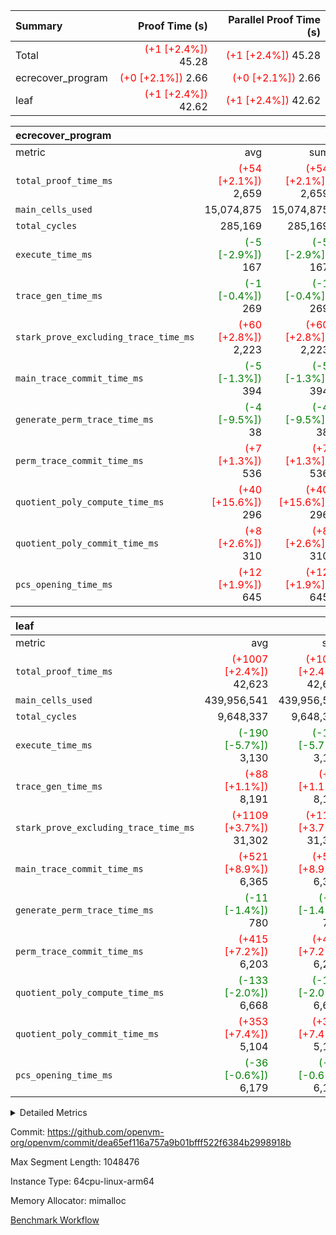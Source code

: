 | Summary | Proof Time (s) | Parallel Proof Time (s) |
|:---|---:|---:|
| Total | <span style='color: red'>(+1 [+2.4%])</span> 45.28 | <span style='color: red'>(+1 [+2.4%])</span> 45.28 |
| ecrecover_program | <span style='color: red'>(+0 [+2.1%])</span> 2.66 | <span style='color: red'>(+0 [+2.1%])</span> 2.66 |
| leaf | <span style='color: red'>(+1 [+2.4%])</span> 42.62 | <span style='color: red'>(+1 [+2.4%])</span> 42.62 |


| ecrecover_program |||||
|:---|---:|---:|---:|---:|
|metric|avg|sum|max|min|
| `total_proof_time_ms ` | <span style='color: red'>(+54 [+2.1%])</span> 2,659 | <span style='color: red'>(+54 [+2.1%])</span> 2,659 | <span style='color: red'>(+54 [+2.1%])</span> 2,659 | <span style='color: red'>(+54 [+2.1%])</span> 2,659 |
| `main_cells_used     ` |  15,074,875 |  15,074,875 |  15,074,875 |  15,074,875 |
| `total_cycles        ` |  285,169 |  285,169 |  285,169 |  285,169 |
| `execute_time_ms     ` | <span style='color: green'>(-5 [-2.9%])</span> 167 | <span style='color: green'>(-5 [-2.9%])</span> 167 | <span style='color: green'>(-5 [-2.9%])</span> 167 | <span style='color: green'>(-5 [-2.9%])</span> 167 |
| `trace_gen_time_ms   ` | <span style='color: green'>(-1 [-0.4%])</span> 269 | <span style='color: green'>(-1 [-0.4%])</span> 269 | <span style='color: green'>(-1 [-0.4%])</span> 269 | <span style='color: green'>(-1 [-0.4%])</span> 269 |
| `stark_prove_excluding_trace_time_ms` | <span style='color: red'>(+60 [+2.8%])</span> 2,223 | <span style='color: red'>(+60 [+2.8%])</span> 2,223 | <span style='color: red'>(+60 [+2.8%])</span> 2,223 | <span style='color: red'>(+60 [+2.8%])</span> 2,223 |
| `main_trace_commit_time_ms` | <span style='color: green'>(-5 [-1.3%])</span> 394 | <span style='color: green'>(-5 [-1.3%])</span> 394 | <span style='color: green'>(-5 [-1.3%])</span> 394 | <span style='color: green'>(-5 [-1.3%])</span> 394 |
| `generate_perm_trace_time_ms` | <span style='color: green'>(-4 [-9.5%])</span> 38 | <span style='color: green'>(-4 [-9.5%])</span> 38 | <span style='color: green'>(-4 [-9.5%])</span> 38 | <span style='color: green'>(-4 [-9.5%])</span> 38 |
| `perm_trace_commit_time_ms` | <span style='color: red'>(+7 [+1.3%])</span> 536 | <span style='color: red'>(+7 [+1.3%])</span> 536 | <span style='color: red'>(+7 [+1.3%])</span> 536 | <span style='color: red'>(+7 [+1.3%])</span> 536 |
| `quotient_poly_compute_time_ms` | <span style='color: red'>(+40 [+15.6%])</span> 296 | <span style='color: red'>(+40 [+15.6%])</span> 296 | <span style='color: red'>(+40 [+15.6%])</span> 296 | <span style='color: red'>(+40 [+15.6%])</span> 296 |
| `quotient_poly_commit_time_ms` | <span style='color: red'>(+8 [+2.6%])</span> 310 | <span style='color: red'>(+8 [+2.6%])</span> 310 | <span style='color: red'>(+8 [+2.6%])</span> 310 | <span style='color: red'>(+8 [+2.6%])</span> 310 |
| `pcs_opening_time_ms ` | <span style='color: red'>(+12 [+1.9%])</span> 645 | <span style='color: red'>(+12 [+1.9%])</span> 645 | <span style='color: red'>(+12 [+1.9%])</span> 645 | <span style='color: red'>(+12 [+1.9%])</span> 645 |

| leaf |||||
|:---|---:|---:|---:|---:|
|metric|avg|sum|max|min|
| `total_proof_time_ms ` | <span style='color: red'>(+1007 [+2.4%])</span> 42,623 | <span style='color: red'>(+1007 [+2.4%])</span> 42,623 | <span style='color: red'>(+1007 [+2.4%])</span> 42,623 | <span style='color: red'>(+1007 [+2.4%])</span> 42,623 |
| `main_cells_used     ` |  439,956,541 |  439,956,541 |  439,956,541 |  439,956,541 |
| `total_cycles        ` |  9,648,337 |  9,648,337 |  9,648,337 |  9,648,337 |
| `execute_time_ms     ` | <span style='color: green'>(-190 [-5.7%])</span> 3,130 | <span style='color: green'>(-190 [-5.7%])</span> 3,130 | <span style='color: green'>(-190 [-5.7%])</span> 3,130 | <span style='color: green'>(-190 [-5.7%])</span> 3,130 |
| `trace_gen_time_ms   ` | <span style='color: red'>(+88 [+1.1%])</span> 8,191 | <span style='color: red'>(+88 [+1.1%])</span> 8,191 | <span style='color: red'>(+88 [+1.1%])</span> 8,191 | <span style='color: red'>(+88 [+1.1%])</span> 8,191 |
| `stark_prove_excluding_trace_time_ms` | <span style='color: red'>(+1109 [+3.7%])</span> 31,302 | <span style='color: red'>(+1109 [+3.7%])</span> 31,302 | <span style='color: red'>(+1109 [+3.7%])</span> 31,302 | <span style='color: red'>(+1109 [+3.7%])</span> 31,302 |
| `main_trace_commit_time_ms` | <span style='color: red'>(+521 [+8.9%])</span> 6,365 | <span style='color: red'>(+521 [+8.9%])</span> 6,365 | <span style='color: red'>(+521 [+8.9%])</span> 6,365 | <span style='color: red'>(+521 [+8.9%])</span> 6,365 |
| `generate_perm_trace_time_ms` | <span style='color: green'>(-11 [-1.4%])</span> 780 | <span style='color: green'>(-11 [-1.4%])</span> 780 | <span style='color: green'>(-11 [-1.4%])</span> 780 | <span style='color: green'>(-11 [-1.4%])</span> 780 |
| `perm_trace_commit_time_ms` | <span style='color: red'>(+415 [+7.2%])</span> 6,203 | <span style='color: red'>(+415 [+7.2%])</span> 6,203 | <span style='color: red'>(+415 [+7.2%])</span> 6,203 | <span style='color: red'>(+415 [+7.2%])</span> 6,203 |
| `quotient_poly_compute_time_ms` | <span style='color: green'>(-133 [-2.0%])</span> 6,668 | <span style='color: green'>(-133 [-2.0%])</span> 6,668 | <span style='color: green'>(-133 [-2.0%])</span> 6,668 | <span style='color: green'>(-133 [-2.0%])</span> 6,668 |
| `quotient_poly_commit_time_ms` | <span style='color: red'>(+353 [+7.4%])</span> 5,104 | <span style='color: red'>(+353 [+7.4%])</span> 5,104 | <span style='color: red'>(+353 [+7.4%])</span> 5,104 | <span style='color: red'>(+353 [+7.4%])</span> 5,104 |
| `pcs_opening_time_ms ` | <span style='color: green'>(-36 [-0.6%])</span> 6,179 | <span style='color: green'>(-36 [-0.6%])</span> 6,179 | <span style='color: green'>(-36 [-0.6%])</span> 6,179 | <span style='color: green'>(-36 [-0.6%])</span> 6,179 |



<details>
<summary>Detailed Metrics</summary>

| group | num_segments | keygen_time_ms | commit_exe_time_ms |
| --- | --- | --- | --- |
| ecrecover_program | 1 | 1,175 | 11 | 

| group | air_name | quotient_deg | interactions | constraints |
| --- | --- | --- | --- | --- |
| ecrecover_program | AccessAdapterAir<16> | 2 | 5 | 14 | 
| ecrecover_program | AccessAdapterAir<2> | 2 | 5 | 14 | 
| ecrecover_program | AccessAdapterAir<32> | 2 | 5 | 14 | 
| ecrecover_program | AccessAdapterAir<4> | 2 | 5 | 14 | 
| ecrecover_program | AccessAdapterAir<64> | 2 | 5 | 14 | 
| ecrecover_program | AccessAdapterAir<8> | 2 | 5 | 14 | 
| ecrecover_program | BitwiseOperationLookupAir<8> | 2 | 2 | 4 | 
| ecrecover_program | KeccakVmAir | 2 | 321 | 4,571 | 
| ecrecover_program | MemoryMerkleAir<8> | 2 | 4 | 40 | 
| ecrecover_program | PersistentBoundaryAir<8> | 2 | 3 | 6 | 
| ecrecover_program | PhantomAir | 2 | 3 | 5 | 
| ecrecover_program | Poseidon2PeripheryAir<BabyBearParameters>, 1> | 2 | 1 | 286 | 
| ecrecover_program | ProgramAir | 1 | 1 | 4 | 
| ecrecover_program | RangeTupleCheckerAir<2> | 1 | 1 | 4 | 
| ecrecover_program | VariableRangeCheckerAir | 1 | 1 | 4 | 
| ecrecover_program | VmAirWrapper<Rv32BaseAluAdapterAir, BaseAluCoreAir<4, 8> | 2 | 19 | 43 | 
| ecrecover_program | VmAirWrapper<Rv32BaseAluAdapterAir, LessThanCoreAir<4, 8> | 2 | 17 | 39 | 
| ecrecover_program | VmAirWrapper<Rv32BaseAluAdapterAir, ShiftCoreAir<4, 8> | 2 | 23 | 90 | 
| ecrecover_program | VmAirWrapper<Rv32BranchAdapterAir, BranchEqualCoreAir<4> | 2 | 11 | 25 | 
| ecrecover_program | VmAirWrapper<Rv32BranchAdapterAir, BranchLessThanCoreAir<4, 8> | 2 | 13 | 41 | 
| ecrecover_program | VmAirWrapper<Rv32CondRdWriteAdapterAir, Rv32JalLuiCoreAir> | 2 | 10 | 22 | 
| ecrecover_program | VmAirWrapper<Rv32HintStoreAdapterAir, Rv32HintStoreCoreAir> | 2 | 15 | 17 | 
| ecrecover_program | VmAirWrapper<Rv32IsEqualModAdapterAir<2, 1, 32, 32>, ModularIsEqualCoreAir<32, 4, 8> | 2 | 25 | 223 | 
| ecrecover_program | VmAirWrapper<Rv32JalrAdapterAir, Rv32JalrCoreAir> | 2 | 16 | 20 | 
| ecrecover_program | VmAirWrapper<Rv32LoadStoreAdapterAir, LoadSignExtendCoreAir<4, 8> | 2 | 18 | 33 | 
| ecrecover_program | VmAirWrapper<Rv32LoadStoreAdapterAir, LoadStoreCoreAir<4> | 2 | 17 | 38 | 
| ecrecover_program | VmAirWrapper<Rv32MultAdapterAir, DivRemCoreAir<4, 8> | 2 | 25 | 88 | 
| ecrecover_program | VmAirWrapper<Rv32MultAdapterAir, MulHCoreAir<4, 8> | 2 | 24 | 38 | 
| ecrecover_program | VmAirWrapper<Rv32MultAdapterAir, MultiplicationCoreAir<4, 8> | 2 | 19 | 26 | 
| ecrecover_program | VmAirWrapper<Rv32RdWriteAdapterAir, Rv32AuipcCoreAir> | 2 | 11 | 15 | 
| ecrecover_program | VmAirWrapper<Rv32VecHeapAdapterAir<1, 2, 2, 32, 32>, FieldExpressionCoreAir> | 2 | 411 | 449 | 
| ecrecover_program | VmAirWrapper<Rv32VecHeapAdapterAir<2, 1, 1, 32, 32>, ModularAddSubCoreAir> | 2 | 94 | 126 | 
| ecrecover_program | VmAirWrapper<Rv32VecHeapAdapterAir<2, 1, 1, 32, 32>, ModularMulDivCoreAir> | 2 | 156 | 188 | 
| ecrecover_program | VmAirWrapper<Rv32VecHeapAdapterAir<2, 2, 2, 32, 32>, FieldExpressionCoreAir> | 2 | 422 | 456 | 
| ecrecover_program | VmConnectorAir | 2 | 3 | 9 | 
| leaf | AccessAdapterAir<2> | 4 | 5 | 12 | 
| leaf | AccessAdapterAir<4> | 4 | 5 | 12 | 
| leaf | AccessAdapterAir<8> | 4 | 5 | 12 | 
| leaf | FriReducedOpeningAir | 4 | 35 | 59 | 
| leaf | NativePoseidon2Air<BabyBearParameters>, 1> | 4 | 31 | 302 | 
| leaf | PhantomAir | 4 | 3 | 4 | 
| leaf | ProgramAir | 1 | 1 | 4 | 
| leaf | VariableRangeCheckerAir | 1 | 1 | 4 | 
| leaf | VmAirWrapper<BranchNativeAdapterAir, BranchEqualCoreAir<1> | 2 | 11 | 23 | 
| leaf | VmAirWrapper<JalNativeAdapterAir, JalCoreAir> | 4 | 7 | 6 | 
| leaf | VmAirWrapper<NativeAdapterAir<2, 0>, PublicValuesCoreAir> | 4 | 11 | 23 | 
| leaf | VmAirWrapper<NativeAdapterAir<2, 1>, FieldArithmeticCoreAir> | 4 | 15 | 23 | 
| leaf | VmAirWrapper<NativeLoadStoreAdapterAir<1>, NativeLoadStoreCoreAir<1> | 4 | 19 | 31 | 
| leaf | VmAirWrapper<NativeVectorizedAdapterAir<4>, FieldExtensionCoreAir> | 4 | 15 | 23 | 
| leaf | VmConnectorAir | 4 | 3 | 8 | 
| leaf | VolatileBoundaryAir | 4 | 4 | 16 | 

| group | air_name | idx | rows | prep_cols | perm_cols | main_cols | cells |
| --- | --- | --- | --- | --- | --- | --- | --- |
| leaf | AccessAdapterAir<2> | 0 | 2,097,152 |  | 16 | 11 | 56,623,104 | 
| leaf | AccessAdapterAir<4> | 0 | 1,048,576 |  | 16 | 13 | 30,408,704 | 
| leaf | AccessAdapterAir<8> | 0 | 262,144 |  | 16 | 17 | 8,650,752 | 
| leaf | FriReducedOpeningAir | 0 | 1,048,576 |  | 76 | 64 | 146,800,640 | 
| leaf | NativePoseidon2Air<BabyBearParameters>, 1> | 0 | 131,072 |  | 36 | 348 | 50,331,648 | 
| leaf | PhantomAir | 0 | 32,768 |  | 8 | 6 | 458,752 | 
| leaf | ProgramAir | 0 | 1,048,576 |  | 8 | 10 | 18,874,368 | 
| leaf | VariableRangeCheckerAir | 0 | 262,144 | 2 | 8 | 1 | 2,359,296 | 
| leaf | VmAirWrapper<BranchNativeAdapterAir, BranchEqualCoreAir<1> | 0 | 4,194,304 |  | 28 | 23 | 213,909,504 | 
| leaf | VmAirWrapper<JalNativeAdapterAir, JalCoreAir> | 0 | 131,072 |  | 12 | 10 | 2,883,584 | 
| leaf | VmAirWrapper<NativeAdapterAir<2, 0>, PublicValuesCoreAir> | 0 | 64 |  | 16 | 23 | 2,496 | 
| leaf | VmAirWrapper<NativeAdapterAir<2, 1>, FieldArithmeticCoreAir> | 0 | 4,194,304 |  | 20 | 30 | 209,715,200 | 
| leaf | VmAirWrapper<NativeLoadStoreAdapterAir<1>, NativeLoadStoreCoreAir<1> | 0 | 4,194,304 |  | 24 | 41 | 272,629,760 | 
| leaf | VmAirWrapper<NativeVectorizedAdapterAir<4>, FieldExtensionCoreAir> | 0 | 262,144 |  | 20 | 40 | 15,728,640 | 
| leaf | VmConnectorAir | 0 | 2 | 1 | 8 | 4 | 24 | 
| leaf | VolatileBoundaryAir | 0 | 2,097,152 |  | 8 | 11 | 39,845,888 | 

| group | air_name | segment | rows | prep_cols | perm_cols | main_cols | cells |
| --- | --- | --- | --- | --- | --- | --- | --- |
| ecrecover_program | AccessAdapterAir<16> | 0 | 16,384 |  | 24 | 25 | 802,816 | 
| ecrecover_program | AccessAdapterAir<2> | 0 | 256 |  | 24 | 11 | 8,960 | 
| ecrecover_program | AccessAdapterAir<32> | 0 | 8,192 |  | 24 | 41 | 532,480 | 
| ecrecover_program | AccessAdapterAir<4> | 0 | 128 |  | 24 | 13 | 4,736 | 
| ecrecover_program | AccessAdapterAir<8> | 0 | 32,768 |  | 24 | 17 | 1,343,488 | 
| ecrecover_program | BitwiseOperationLookupAir<8> | 0 | 65,536 | 3 | 8 | 2 | 655,360 | 
| ecrecover_program | KeccakVmAir | 0 | 128 |  | 1,288 | 3,164 | 569,856 | 
| ecrecover_program | MemoryMerkleAir<8> | 0 | 4,096 |  | 20 | 32 | 212,992 | 
| ecrecover_program | PersistentBoundaryAir<8> | 0 | 4,096 |  | 12 | 20 | 131,072 | 
| ecrecover_program | PhantomAir | 0 | 64 |  | 12 | 6 | 1,152 | 
| ecrecover_program | Poseidon2PeripheryAir<BabyBearParameters>, 1> | 0 | 4,096 |  | 8 | 300 | 1,261,568 | 
| ecrecover_program | ProgramAir | 0 | 16,384 |  | 8 | 10 | 294,912 | 
| ecrecover_program | RangeTupleCheckerAir<2> | 0 | 524,288 | 2 | 8 | 1 | 4,718,592 | 
| ecrecover_program | VariableRangeCheckerAir | 0 | 262,144 | 2 | 8 | 1 | 2,359,296 | 
| ecrecover_program | VmAirWrapper<Rv32BaseAluAdapterAir, BaseAluCoreAir<4, 8> | 0 | 131,072 |  | 80 | 36 | 15,204,352 | 
| ecrecover_program | VmAirWrapper<Rv32BaseAluAdapterAir, LessThanCoreAir<4, 8> | 0 | 2,048 |  | 40 | 37 | 157,696 | 
| ecrecover_program | VmAirWrapper<Rv32BaseAluAdapterAir, ShiftCoreAir<4, 8> | 0 | 16,384 |  | 52 | 53 | 1,720,320 | 
| ecrecover_program | VmAirWrapper<Rv32BranchAdapterAir, BranchEqualCoreAir<4> | 0 | 16,384 |  | 48 | 26 | 1,212,416 | 
| ecrecover_program | VmAirWrapper<Rv32BranchAdapterAir, BranchLessThanCoreAir<4, 8> | 0 | 32,768 |  | 56 | 32 | 2,883,584 | 
| ecrecover_program | VmAirWrapper<Rv32CondRdWriteAdapterAir, Rv32JalLuiCoreAir> | 0 | 8,192 |  | 44 | 18 | 507,904 | 
| ecrecover_program | VmAirWrapper<Rv32HintStoreAdapterAir, Rv32HintStoreCoreAir> | 0 | 256 |  | 36 | 26 | 15,872 | 
| ecrecover_program | VmAirWrapper<Rv32IsEqualModAdapterAir<2, 1, 32, 32>, ModularIsEqualCoreAir<32, 4, 8> | 0 | 4,096 |  | 56 | 166 | 909,312 | 
| ecrecover_program | VmAirWrapper<Rv32JalrAdapterAir, Rv32JalrCoreAir> | 0 | 8,192 |  | 36 | 28 | 524,288 | 
| ecrecover_program | VmAirWrapper<Rv32LoadStoreAdapterAir, LoadSignExtendCoreAir<4, 8> | 0 | 4,096 |  | 76 | 35 | 454,656 | 
| ecrecover_program | VmAirWrapper<Rv32LoadStoreAdapterAir, LoadStoreCoreAir<4> | 0 | 131,072 |  | 72 | 40 | 14,680,064 | 
| ecrecover_program | VmAirWrapper<Rv32MultAdapterAir, MulHCoreAir<4, 8> | 0 | 8 |  | 100 | 39 | 1,112 | 
| ecrecover_program | VmAirWrapper<Rv32MultAdapterAir, MultiplicationCoreAir<4, 8> | 0 | 4,096 |  | 80 | 31 | 454,656 | 
| ecrecover_program | VmAirWrapper<Rv32RdWriteAdapterAir, Rv32AuipcCoreAir> | 0 | 4,096 |  | 28 | 21 | 200,704 | 
| ecrecover_program | VmAirWrapper<Rv32VecHeapAdapterAir<1, 2, 2, 32, 32>, FieldExpressionCoreAir> | 0 | 2,048 |  | 828 | 543 | 2,807,808 | 
| ecrecover_program | VmAirWrapper<Rv32VecHeapAdapterAir<2, 1, 1, 32, 32>, ModularAddSubCoreAir> | 0 | 8 |  | 192 | 199 | 3,128 | 
| ecrecover_program | VmAirWrapper<Rv32VecHeapAdapterAir<2, 1, 1, 32, 32>, ModularMulDivCoreAir> | 0 | 16 |  | 316 | 261 | 9,232 | 
| ecrecover_program | VmAirWrapper<Rv32VecHeapAdapterAir<2, 2, 2, 32, 32>, FieldExpressionCoreAir> | 0 | 1,024 |  | 848 | 619 | 1,502,208 | 
| ecrecover_program | VmConnectorAir | 0 | 2 | 1 | 12 | 4 | 32 | 

| group | idx | trace_gen_time_ms | total_proof_time_ms | total_cycles | total_cells | stark_prove_excluding_trace_time_ms | quotient_poly_compute_time_ms | quotient_poly_commit_time_ms | perm_trace_commit_time_ms | pcs_opening_time_ms | main_trace_commit_time_ms | main_cells_used | generate_perm_trace_time_ms | execute_time_ms |
| --- | --- | --- | --- | --- | --- | --- | --- | --- | --- | --- | --- | --- | --- | --- |
| leaf | 0 | 8,191 | 42,623 | 9,648,337 | 1,069,222,360 | 31,302 | 6,668 | 5,104 | 6,203 | 6,179 | 6,365 | 439,956,541 | 780 | 3,130 | 

| group | segment | trace_gen_time_ms | total_proof_time_ms | total_cycles | total_cells | stark_prove_excluding_trace_time_ms | quotient_poly_compute_time_ms | quotient_poly_commit_time_ms | perm_trace_commit_time_ms | pcs_opening_time_ms | main_trace_commit_time_ms | main_cells_used | generate_perm_trace_time_ms | execute_time_ms |
| --- | --- | --- | --- | --- | --- | --- | --- | --- | --- | --- | --- | --- | --- | --- |
| ecrecover_program | 0 | 269 | 2,659 | 285,169 | 56,159,799 | 2,223 | 296 | 310 | 536 | 645 | 394 | 15,074,875 | 38 | 167 | 

</details>


Commit: https://github.com/openvm-org/openvm/commit/dea65ef116a757a9b01bfff522f6384b2998918b

Max Segment Length: 1048476

Instance Type: 64cpu-linux-arm64

Memory Allocator: mimalloc

[Benchmark Workflow](https://github.com/openvm-org/openvm/actions/runs/12662668895)
